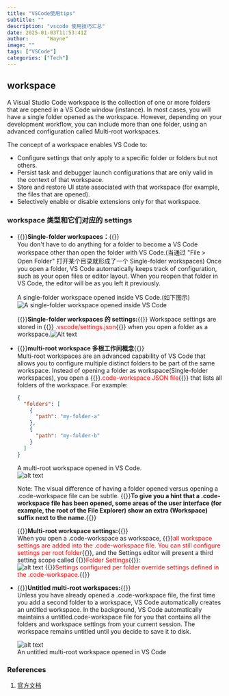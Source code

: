 ```yaml
---
title: "VSCode使用tips"
subtitle: ""
description: "vscode 使用技巧汇总"
date: 2025-01-03T11:53:41Z
author:      "Wayne"
image: ""
tags: ["VSCode"]
categories: ["Tech"]
---
```


## workspace

A Visual Studio Code workspace is the collection of one or more folders that are opened in a VS Code window (instance). In most cases, you will have a single folder opened as the workspace. However, depending on your development workflow, you can include more than one folder, using an advanced configuration called Multi-root workspaces.

The concept of a workspace enables VS Code to:

- Configure settings that only apply to a specific folder or folders but not others.
- Persist task and debugger launch configurations that are only valid in the context of that workspace.
- Store and restore UI state associated with that workspace (for example, the files that are opened).
- Selectively enable or disable extensions only for that workspace.

### workspace 类型和它们对应的 settings

- {{<rawhtml>}}<strong>Single-folder workspaces：</strong>{{</rawhtml>}}  
  You don't have to do anything for a folder to become a VS Code workspace other than open the folder with VS Code.(当通过 "File > Open Folder" 打开某个目录就形成了一个 Single-folder workspaces) Once you open a folder, VS Code automatically keeps track of configuration, such as your open files or editor layout. When you reopen that folder in VS Code, the editor will be as you left it previously.

  A single-folder workspace opened inside VS Code.(如下图示)  
   ![A single-folder workspace opened inside VS Code](/img/image-19.png)

  {{<rawhtml>}}<strong>Single-folder workspaces 的 settings:</strong>{{</rawhtml>}} Workspace settings are stored in {{<rawhtml>}}<span style="color:red;"> .vscode/settings.json</span>{{</rawhtml>}} when you open a folder as a workspace.![Alt text](/img/image-18.png)

- {{<rawhtml>}}<strong>multi-root workspace 多根工作间概念</strong>{{</rawhtml>}}  
  Multi-root workspaces are an advanced capability of VS Code that allows you to configure multiple distinct folders to be part of the same workspace. Instead of opening a folder as workspace(Single-folder workspaces), you open a {{<rawhtml>}}<span style="color:red;"><name>.code-workspace JSON file</span>{{</rawhtml>}} that lists all folders of the workspace. For example:

  ```json
  {
    "folders": [
      {
        "path": "my-folder-a"
      },
      {
        "path": "my-folder-b"
      }
    ]
  }
  ```

  A multi-root workspace opened in VS Code.  
  ![alt text](/img/image-20.png)

  Note: The visual difference of having a folder opened versus opening a .code-workspace file can be subtle. {{<rawhtml>}}<strong>To give you a hint that a .code-workspace file has been opened, some areas of the user interface (for example, the root of the File Explorer) show an extra (Workspace) suffix next to the name.</strong>{{</rawhtml>}}

  {{<rawhtml>}}<strong>Multi-root workspace settings:</strong>{{</rawhtml>}}  
  When you open a .code-workspace as workspace, {{<rawhtml>}}<span style="color:red;">all workspace settings are added into the .code-workspace file. You can still configure settings per root folder</span>{{</rawhtml>}}, and the Settings editor will present a third setting scope called {{<rawhtml>}}<span style="color:red;">Folder Settings</span>{{</rawhtml>}}:  
  ![alt text](/img/image-21.png) {{<rawhtml>}}<span style="color:red;">Settings configured per folder override settings defined in the .code-workspace.</span>{{</rawhtml>}}

- {{<rawhtml>}}<strong>Untitled multi-root workspaces:</strong>{{</rawhtml>}}  
  Unless you have already opened a .code-workspace file, the first time you add a second folder to a workspace, VS Code automatically creates an untitled workspace. In the background, VS Code automatically maintains a untitled.code-workspace file for you that contains all the folders and workspace settings from your current session. The workspace remains untitled until you decide to save it to disk.

  ![alt text](/img/image-22.png)  
  An untitled multi-root workspace opened in VS Code

### References

1. [官方文档](https://code.visualstudio.com/docs/editor/workspaces)
